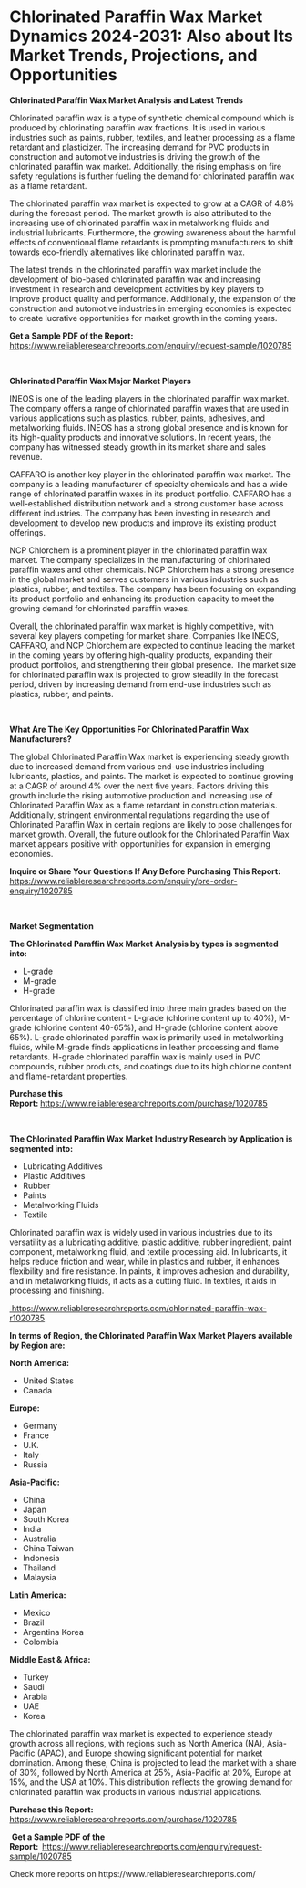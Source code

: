 <p><h1>Chlorinated Paraffin Wax Market Dynamics 2024-2031: Also about Its Market Trends, Projections, and Opportunities</h1></p><p><strong>Chlorinated Paraffin Wax Market Analysis and Latest Trends</strong></p>
<p><p>Chlorinated paraffin wax is a type of synthetic chemical compound which is produced by chlorinating paraffin wax fractions. It is used in various industries such as paints, rubber, textiles, and leather processing as a flame retardant and plasticizer. The increasing demand for PVC products in construction and automotive industries is driving the growth of the chlorinated paraffin wax market. Additionally, the rising emphasis on fire safety regulations is further fueling the demand for chlorinated paraffin wax as a flame retardant.</p><p>The chlorinated paraffin wax market is expected to grow at a CAGR of 4.8% during the forecast period. The market growth is also attributed to the increasing use of chlorinated paraffin wax in metalworking fluids and industrial lubricants. Furthermore, the growing awareness about the harmful effects of conventional flame retardants is prompting manufacturers to shift towards eco-friendly alternatives like chlorinated paraffin wax.</p><p>The latest trends in the chlorinated paraffin wax market include the development of bio-based chlorinated paraffin wax and increasing investment in research and development activities by key players to improve product quality and performance. Additionally, the expansion of the construction and automotive industries in emerging economies is expected to create lucrative opportunities for market growth in the coming years.</p></p>
<p><strong>Get a Sample PDF of the Report:&nbsp;</strong> <a href="https://www.reliableresearchreports.com/enquiry/request-sample/1020785">https://www.reliableresearchreports.com/enquiry/request-sample/1020785</a></p>
<p>&nbsp;</p>
<p><strong>Chlorinated Paraffin Wax Major Market Players</strong></p>
<p><p>INEOS is one of the leading players in the chlorinated paraffin wax market. The company offers a range of chlorinated paraffin waxes that are used in various applications such as plastics, rubber, paints, adhesives, and metalworking fluids. INEOS has a strong global presence and is known for its high-quality products and innovative solutions. In recent years, the company has witnessed steady growth in its market share and sales revenue.</p><p>CAFFARO is another key player in the chlorinated paraffin wax market. The company is a leading manufacturer of specialty chemicals and has a wide range of chlorinated paraffin waxes in its product portfolio. CAFFARO has a well-established distribution network and a strong customer base across different industries. The company has been investing in research and development to develop new products and improve its existing product offerings.</p><p>NCP Chlorchem is a prominent player in the chlorinated paraffin wax market. The company specializes in the manufacturing of chlorinated paraffin waxes and other chemicals. NCP Chlorchem has a strong presence in the global market and serves customers in various industries such as plastics, rubber, and textiles. The company has been focusing on expanding its product portfolio and enhancing its production capacity to meet the growing demand for chlorinated paraffin waxes.</p><p>Overall, the chlorinated paraffin wax market is highly competitive, with several key players competing for market share. Companies like INEOS, CAFFARO, and NCP Chlorchem are expected to continue leading the market in the coming years by offering high-quality products, expanding their product portfolios, and strengthening their global presence. The market size for chlorinated paraffin wax is projected to grow steadily in the forecast period, driven by increasing demand from end-use industries such as plastics, rubber, and paints.</p></p>
<p>&nbsp;</p>
<p><strong>What Are The Key Opportunities For Chlorinated Paraffin Wax Manufacturers?</strong></p>
<p><p>The global Chlorinated Paraffin Wax market is experiencing steady growth due to increased demand from various end-use industries including lubricants, plastics, and paints. The market is expected to continue growing at a CAGR of around 4% over the next five years. Factors driving this growth include the rising automotive production and increasing use of Chlorinated Paraffin Wax as a flame retardant in construction materials. Additionally, stringent environmental regulations regarding the use of Chlorinated Paraffin Wax in certain regions are likely to pose challenges for market growth. Overall, the future outlook for the Chlorinated Paraffin Wax market appears positive with opportunities for expansion in emerging economies.</p></p>
<p><strong>Inquire or Share Your Questions If Any Before Purchasing This Report:</strong> <a href="https://www.reliableresearchreports.com/enquiry/pre-order-enquiry/1020785">https://www.reliableresearchreports.com/enquiry/pre-order-enquiry/1020785</a></p>
<p>&nbsp;</p>
<p><strong>Market Segmentation</strong></p>
<p><strong>The Chlorinated Paraffin Wax Market Analysis by types is segmented into:</strong></p>
<p><ul><li>L-grade</li><li>M-grade</li><li>H-grade</li></ul></p>
<p><p>Chlorinated paraffin wax is classified into three main grades based on the percentage of chlorine content - L-grade (chlorine content up to 40%), M-grade (chlorine content 40-65%), and H-grade (chlorine content above 65%). L-grade chlorinated paraffin wax is primarily used in metalworking fluids, while M-grade finds applications in leather processing and flame retardants. H-grade chlorinated paraffin wax is mainly used in PVC compounds, rubber products, and coatings due to its high chlorine content and flame-retardant properties.</p></p>
<p><strong>Purchase this Report:&nbsp;</strong><a href="https://www.reliableresearchreports.com/purchase/1020785">https://www.reliableresearchreports.com/purchase/1020785</a></p>
<p>&nbsp;</p>
<p><strong>The Chlorinated Paraffin Wax Market Industry Research by Application is segmented into:</strong></p>
<p><ul><li>Lubricating Additives</li><li>Plastic Additives</li><li>Rubber</li><li>Paints</li><li>Metalworking Fluids</li><li>Textile</li></ul></p>
<p><p>Chlorinated paraffin wax is widely used in various industries due to its versatility as a lubricating additive, plastic additive, rubber ingredient, paint component, metalworking fluid, and textile processing aid. In lubricants, it helps reduce friction and wear, while in plastics and rubber, it enhances flexibility and fire resistance. In paints, it improves adhesion and durability, and in metalworking fluids, it acts as a cutting fluid. In textiles, it aids in processing and finishing.</p></p>
<p><a href="https://www.reliableresearchreports.com/chlorinated-paraffin-wax-r1020785">&nbsp;https://www.reliableresearchreports.com/chlorinated-paraffin-wax-r1020785</a></p>
<p><strong>In terms of Region, the Chlorinated Paraffin Wax Market Players available by Region are:</strong></p>
<p>
    <p> <strong> North America: </strong>
        <ul>
            <li>United States</li>
            <li>Canada</li>
        </ul>
        </p> 
    <p> <strong> Europe: </strong>
        <ul>
            <li>Germany</li>
            <li>France</li>
            <li>U.K.</li>
            <li>Italy</li>
            <li>Russia</li>
        </ul>
        </p> 
    <p> <strong> Asia-Pacific: </strong>
        <ul>
            <li>China</li>
            <li>Japan</li>
            <li>South Korea</li>
            <li>India</li>
            <li>Australia</li>
            <li>China Taiwan</li>
            <li>Indonesia</li>
            <li>Thailand</li>
            <li>Malaysia</li>
        </ul>
        </p> 
    <p> <strong> Latin America: </strong>
        <ul>
            <li>Mexico</li>
            <li>Brazil</li>
            <li>Argentina Korea</li>
            <li>Colombia</li>
        </ul>
        </p> 
    <p> <strong> Middle East & Africa: </strong>
        <ul>
            <li>Turkey</li>
            <li>Saudi</li>
            <li>Arabia</li>
            <li>UAE</li>
            <li>Korea</li>
        </ul>
    </p>
    </p>
<p><p>The chlorinated paraffin wax market is expected to experience steady growth across all regions, with regions such as North America (NA), Asia-Pacific (APAC), and Europe showing significant potential for market domination. Among these, China is projected to lead the market with a share of 30%, followed by North America at 25%, Asia-Pacific at 20%, Europe at 15%, and the USA at 10%. This distribution reflects the growing demand for chlorinated paraffin wax products in various industrial applications.</p></p>
<p><strong>Purchase this Report: </strong><a href="https://www.reliableresearchreports.com/purchase/1020785">https://www.reliableresearchreports.com/purchase/1020785</a></p>
<p>&nbsp;<strong>Get a Sample PDF of the Report:&nbsp;&nbsp;</strong><a href="https://www.reliableresearchreports.com/enquiry/request-sample/1020785">https://www.reliableresearchreports.com/enquiry/request-sample/1020785</a></p>
<p><strong></strong></p>
<p>Check more reports on https://www.reliableresearchreports.com/</p>